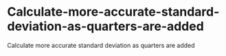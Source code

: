 # Calculate-more-accurate-standard-deviation-as-quarters-are-added
Calculate more accurate standard deviation as quarters are added
